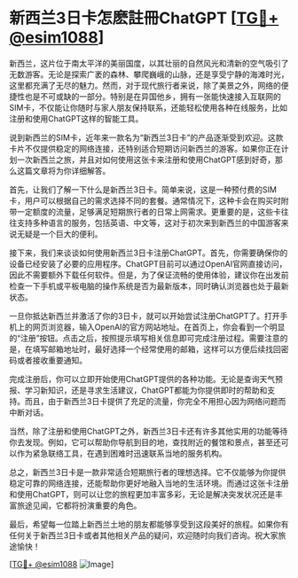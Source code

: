 # 新西兰3日卡怎麽註冊ChatGPT [[TG💪+ @esim1088](https://t.me/s/esim1088)]

新西兰，这片位于南太平洋的美丽国度，以其壮丽的自然风光和清新的空气吸引了无数游客。无论是探索广袤的森林、攀爬巍峨的山脉，还是享受宁静的海滩时光，这里都充满了无尽的魅力。然而，对于现代旅行者来说，除了美景之外，网络的便捷性也是不可或缺的一部分。特别是在异国他乡，拥有一张能快速接入互联网的SIM卡，不仅能让你随时与家人朋友保持联系，还能轻松使用各种在线服务，比如注册和使用ChatGPT这样的智能工具。

说到新西兰的SIM卡，近年来一款名为“新西兰3日卡”的产品逐渐受到欢迎。这款卡片不仅提供稳定的网络连接，还特别适合短期访问新西兰的游客。如果你正在计划一次新西兰之旅，并且对如何使用这张卡来注册和使用ChatGPT感到好奇，那么这篇文章将为你详细解答。

首先，让我们了解一下什么是新西兰3日卡。简单来说，这是一种预付费的SIM卡，用户可以根据自己的需求选择不同的套餐。通常情况下，这种卡会在购买时附带一定额度的流量，足够满足短期旅行者的日常上网需求。更重要的是，这些卡往往支持多种语言的服务，包括英语、中文等，这对于初次来到新西兰的中国游客来说无疑是一个巨大的便利。

接下来，我们来谈谈如何使用新西兰3日卡注册ChatGPT。首先，你需要确保你的设备已经安装了必要的应用程序。ChatGPT目前可以通过OpenAI官网直接访问，因此不需要额外下载任何软件。但是，为了保证流畅的使用体验，建议你在出发前检查一下手机或平板电脑的操作系统是否为最新版本，同时确认浏览器也处于最新状态。

一旦你抵达新西兰并激活了你的3日卡，就可以开始尝试注册ChatGPT了。打开手机上的网页浏览器，输入OpenAI的官方网站地址。在首页上，你会看到一个明显的“注册”按钮。点击之后，按照提示填写相关信息即可完成注册过程。需要注意的是，在填写邮箱地址时，最好选择一个经常使用的邮箱，这样可以方便后续找回密码或者接收重要通知。

完成注册后，你可以立即开始使用ChatGPT提供的各种功能。无论是查询天气预报、学习新知识，还是寻求生活建议，ChatGPT都能为你提供即时的帮助和支持。而且，由于新西兰3日卡提供了充足的流量，你完全不用担心因为网络问题而中断对话。

当然，除了注册和使用ChatGPT之外，新西兰3日卡还有许多其他实用的功能等待你去发现。例如，它可以帮助你导航到目的地，查找附近的餐馆和景点，甚至还可以作为紧急联络工具，在遇到困难时迅速联系当地的服务机构。

总之，新西兰3日卡是一款非常适合短期旅行者的理想选择。它不仅能够为你提供稳定可靠的网络连接，还能帮助你更好地融入当地的生活环境。而通过这张卡注册和使用ChatGPT，则可以让您的旅程更加丰富多彩，无论是解决突发状况还是丰富旅途见闻，它都将扮演重要的角色。

最后，希望每一位踏上新西兰土地的朋友都能够享受到这段美好的旅程。如果你有任何关于新西兰3日卡或者其他相关产品的疑问，欢迎随时向我们咨询。祝大家旅途愉快！

[[TG💪+ @esim1088](https://t.me/s/esim1088) ![Image](https://i.postimg.cc/4NQfJmqS/Snipaste-2025-05-13-00-14-12.png)]